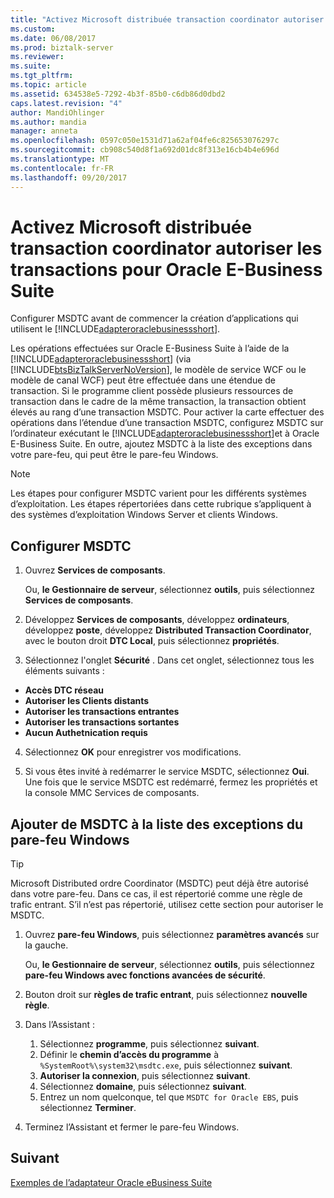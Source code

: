 ```yaml
---
title: "Activez Microsoft distribuée transaction coordinator autoriser les transactions pour Oracle E-Business Suite | Documents Microsoft"
ms.custom: 
ms.date: 06/08/2017
ms.prod: biztalk-server
ms.reviewer: 
ms.suite: 
ms.tgt_pltfrm: 
ms.topic: article
ms.assetid: 634538e5-7292-4b3f-85b0-c6db86d0dbd2
caps.latest.revision: "4"
author: MandiOhlinger
ms.author: mandia
manager: anneta
ms.openlocfilehash: 0597c050e1531d71a62af04fe6c825653076297c
ms.sourcegitcommit: cb908c540d8f1a692d01dc8f313e16cb4b4e696d
ms.translationtype: MT
ms.contentlocale: fr-FR
ms.lasthandoff: 09/20/2017
---
```

# <a name="enable-ms-distributed-transaction-coordinator-to-allow-transactions-for-oracle-e-business-suite"></a>Activez Microsoft distribuée transaction coordinator autoriser les transactions pour Oracle E-Business Suite
Configurer MSDTC avant de commencer la création d’applications qui utilisent le [!INCLUDE[adapteroraclebusinessshort](../../includes/adapteroraclebusinessshort-md.md)].  
  
Les opérations effectuées sur Oracle E-Business Suite à l’aide de la [!INCLUDE[adapteroraclebusinessshort](../../includes/adapteroraclebusinessshort-md.md)] (via [!INCLUDE[btsBizTalkServerNoVersion](../../includes/btsbiztalkservernoversion-md.md)], le modèle de service WCF ou le modèle de canal WCF) peut être effectuée dans une étendue de transaction. Si le programme client possède plusieurs ressources de transaction dans le cadre de la même transaction, la transaction obtient élevés au rang d’une transaction MSDTC. Pour activer la carte effectuer des opérations dans l’étendue d’une transaction MSDTC, configurez MSDTC sur l’ordinateur exécutant le [!INCLUDE[adapteroraclebusinessshort](../../includes/adapteroraclebusinessshort-md.md)]et à Oracle E-Business Suite. En outre, ajoutez MSDTC à la liste des exceptions dans votre pare-feu, qui peut être le pare-feu Windows. 
  
> [!NOTE]
>  Les étapes pour configurer MSDTC varient pour les différents systèmes d’exploitation. Les étapes répertoriées dans cette rubrique s’appliquent à des systèmes d’exploitation Windows Server et clients Windows.  
  
## <a name="configure-msdtc"></a>Configurer MSDTC  
  
1.  Ouvrez **Services de composants**.  

    Ou, **le Gestionnaire de serveur**, sélectionnez **outils**, puis sélectionnez **Services de composants**.  
  
2.  Développez **Services de composants**, développez **ordinateurs**, développez **poste**, développez **Distributed Transaction Coordinator**, avec le bouton droit **DTC Local**, puis sélectionnez **propriétés**.  
  
3.  Sélectionnez l'onglet **Sécurité** . Dans cet onglet, sélectionnez tous les éléments suivants : 

  - **Accès DTC réseau**
  - **Autoriser les Clients distants** 
  - **Autoriser les transactions entrantes** 
  - **Autoriser les transactions sortantes** 
  - **Aucun Authetnication requis**
  
4.  Sélectionnez **OK** pour enregistrer vos modifications.  
  
5.  Si vous êtes invité à redémarrer le service MSDTC, sélectionnez **Oui**. Une fois que le service MSDTC est redémarré, fermez les propriétés et la console MMC Services de composants. 
  
## <a name="add-msdtc-to-windows-firewall-exceptions-list"></a>Ajouter de MSDTC à la liste des exceptions du pare-feu Windows  

> [!TIP] 
>  Microsoft Distributed ordre Coordinator (MSDTC) peut déjà être autorisé dans votre pare-feu. Dans ce cas, il est répertorié comme une règle de trafic entrant. S’il n’est pas répertorié, utilisez cette section pour autoriser le MSDTC. 

1.  Ouvrez **pare-feu Windows**, puis sélectionnez **paramètres avancés** sur la gauche.  

    Ou, **le Gestionnaire de serveur**, sélectionnez **outils**, puis sélectionnez **pare-feu Windows avec fonctions avancées de sécurité**.  
  
2.  Bouton droit sur **règles de trafic entrant**, puis sélectionnez **nouvelle règle**.  
  
3.  Dans l’Assistant : 

    1. Sélectionnez **programme**, puis sélectionnez **suivant**. 
    2. Définir le **chemin d’accès du programme** à `%SystemRoot%\system32\msdtc.exe`, puis sélectionnez **suivant**.  
    3. **Autoriser la connexion**, puis sélectionnez **suivant**.
    4. Sélectionnez **domaine**, puis sélectionnez **suivant**.
    5. Entrez un nom quelconque, tel que `MSDTC for Oracle EBS`, puis sélectionnez **Terminer**.
  
5.  Terminez l’Assistant et fermer le pare-feu Windows. 
  
## <a name="next"></a>Suivant 
[Exemples de l’adaptateur Oracle eBusiness Suite](../../adapters-and-accelerators/adapter-oracle-ebs/samples-for-the-oracle-ebs-adapter.md)